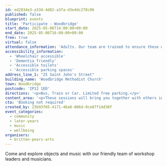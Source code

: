 ```yaml
---
id: ed2834e3-a334-4d82-a3fa-d3e4dc278c96
published: false
blueprint: events
title: 'Participate - Woodbridge'
start_date: 2025-05-06T14:00:00+00:00
end_date: 2025-05-06T16:00:00+00:00
free: true
virtual: false
attendance_information: 'Adults. Our team are trained to ensure these workshops are suitable for those living with long term health conditions, including Dementia and Parkinson’s.'
accessibility_information:
  - 'Wheelchair accessible'
  - 'Dementia friendly'
  - 'Accessible toilets'
  - 'Accessible parking spaces'
address_line_1: "25 Saint John's Street"
building_name: 'Woodbridge Methodist Church'
town: Woodbridge
postcode: 'IP12 1ED'
directions: '<p>Bus, Train or Car. Limited free parking.</p>'
content_area: '<p>These sessions will bring you together with others in your local community, providing an opportunity to take part in activities and connect over tea and cake. Sessions last for two hours and tea and cake is provided. No musical experience is necessary.</p>'
cta: 'Booking not required'
created_by: 23b93f65-4171-46a0-806d-9ce87f14d30f
event_categories:
  - community
  - later-years
  - music
  - wellbeing
organisers:
  - britten-pears-arts
---
```

Come and explore objects and music with our friendly team of workshop leaders and musicians.